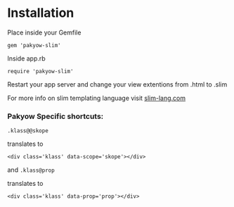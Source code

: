 # Installation

Place inside your Gemfile

    gem 'pakyow-slim'

Inside app.rb

    require 'pakyow-slim'

Restart your app server and change your view extentions from .html to .slim

For more info on slim templating language visit [slim-lang.com](http://slim-lang.com/)

### Pakyow Specific shortcuts:

`.klass@@skope`

translates to

    <div class='klass' data-scope='skope'></div>

and `.klass@prop`

translates to

    <div class='klass' data-prop='prop'></div>
